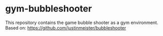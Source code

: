 # gym-bubbleshooter
This repository contains the game bubble shooter as a gym environment.
Based on: https://github.com/justinmeister/bubbleshooter
